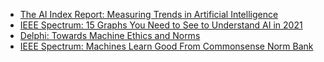 - [The AI Index Report: Measuring Trends in Artificial Intelligence](https://aiindex.stanford.edu/report)
- [IEEE Spectrum:  15 Graphs You Need to See to Understand AI in 2021](https://spectrum.ieee.org/the-state-of-ai-in-15-graphs/number-of-ai-journals)
- [Delphi: Towards Machine Ethics and Norms](https://arxiv.org/abs/2110.07574)
- [IEEE Spectrum: Machines Learn Good From Commonsense Norm Bank](https://spectrum.ieee.org/ai-ethics-machines-learn-good)